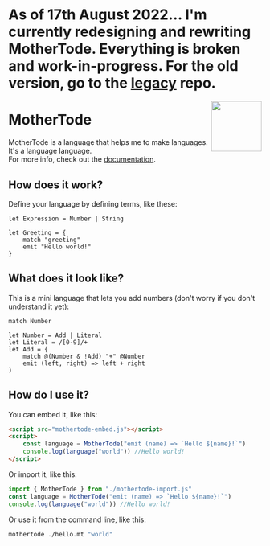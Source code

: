 # As of 17th August 2022... I'm currently redesigning and rewriting MotherTode. Everything is broken and work-in-progress. For the old version, go to the [legacy](https://github.com/TodePond/MotherTodeLegacy) repo.

<img align="right" height="100" src="http://todepond.com/IMG/MotherTode@0.25x.png">

# MotherTode

MotherTode is a language that helps me to make languages. It's a language language.<br>
For more info, check out the [documentation](https://l2wilson94.gitbook.io/mothertode/).

## How does it work?

Define your language by defining terms, like these:

```
let Expression = Number | String
```

```
let Greeting = {
    match "greeting"
    emit "Hello world!"
}
```

## What does it look like?

This is a mini language that lets you add numbers (don't worry if you don't understand it yet):

```
match Number

let Number = Add | Literal
let Literal = /[0-9]/+
let Add = {
    match @(Number & !Add) "+" @Number
    emit (left, right) => left + right
)
```

## How do I use it?

You can embed it, like this:

```html
<script src="mothertode-embed.js"></script>
<script>
	const language = MotherTode("emit (name) => `Hello ${name}!`")
	console.log(language("world")) //Hello world!
</script>
```

Or import it, like this:

```javascript
import { MotherTode } from "./mothertode-import.js"
const language = MotherTode("emit (name) => `Hello ${name}!`")
console.log(language("world")) //Hello world!
```

Or use it from the command line, like this:

```bash
mothertode ./hello.mt "world"
```
